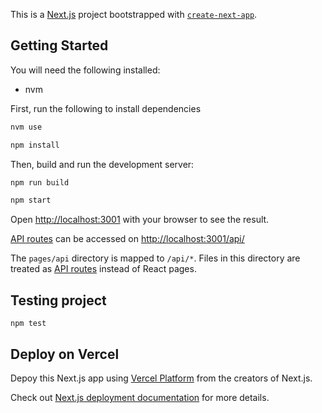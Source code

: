 This is a [Next.js](https://nextjs.org/) project bootstrapped with [`create-next-app`](https://github.com/vercel/next.js/tree/canary/packages/create-next-app).

## Getting Started

You will need the following installed:
* nvm


First, run the following to install dependencies
```bash
nvm use

npm install
```

Then, build and run the development server:

```bash
npm run build

npm start
```

Open [http://localhost:3001](http://localhost:3001) with your browser to see the result.

[API routes](https://nextjs.org/docs/api-routes/introduction) can be accessed on [http://localhost:3001/api/](http://localhost:3000/api/)

The `pages/api` directory is mapped to `/api/*`. Files in this directory are treated as [API routes](https://nextjs.org/docs/api-routes/introduction) instead of React pages.

## Testing project

```shell
npm test
```

## Deploy on Vercel

Depoy this Next.js app using [Vercel Platform](https://vercel.com/new?utm_medium=default-template&filter=next.js&utm_source=create-next-app&utm_campaign=create-next-app-readme) from the creators of Next.js.

Check out [Next.js deployment documentation](https://nextjs.org/docs/deployment) for more details.

